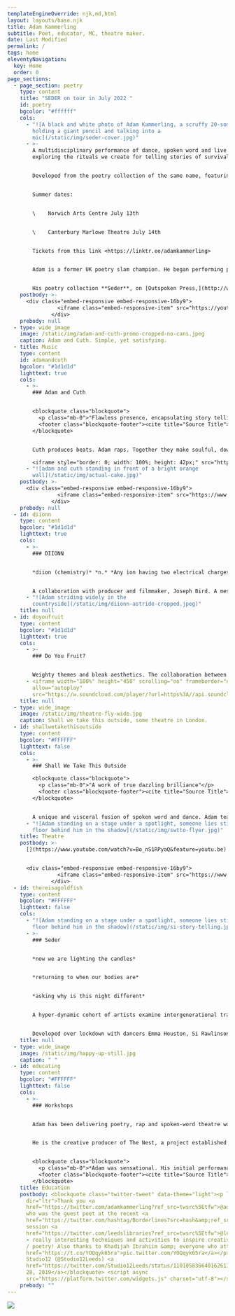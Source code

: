 ```yaml
---
templateEngineOverride: njk,md,html
layout: layouts/base.njk
title: Adam Kammerling
subtitle: Poet, educator, MC, theatre maker.
date: Last Modified
permalink: /
tags: home
eleventyNavigation:
  key: Home
  order: 0
page_sections:
  - page_section: poetry
    type: content
    title: "SEDER on tour in July 2022 "
    id: poetry
    bgcolor: "#ffffff"
    cols:
      - "![A black and white photo of Adam Kammerling, a scruffy 20-something,
        holding a giant pencil and talking into a
        mic](/static/img/seder-cover.jpg)"
      - >-
        A multidisciplinary performance of dance, spoken word and live music
        exploring the rituals we create for telling stories of survival. 


        Developed from the poetry collection of the same name, featuring musicans, Bellatrix and Antosh Wojcik, and dancers, Emma Houston, Si Rawlinson and Selene Travaglia.


        Summer dates:


        \    Norwich Arts Centre July 13th 


        \    Canterbury Marlowe Theatre July 14th 


        Tickets from this link <https://linktr.ee/adamkammerling>


        Adam is a former UK poetry slam champion. He began performing poetry on the slam scene in Brighton and has been gigging regularly for over a decade. From the Helsinki Word Festival to Glastonbury Poetry Stage, from Southbank Centre to venues countrywide.


        His poetry collection **Seder**, on [Outspoken Press,](http://www.outspokenldn.com/) explores his Jewish heritage and discovers how generational trauma lives in the body and the cathartic potential that exists in contemporary spaces. The multidisciplinary performance of the same name, developed from the collection, is touring in 2022. As a producer and artist with the Chill Pill Collective he sold out shows all over the country and regularly hosted The Big One events at The Albany, Deptford.
    postbody: >-
      <div class="embed-responsive embed-responsive-16by9">
                <iframe class="embed-responsive-item" src="https://youtu.be/0DplzioH9fw" allowfullscreen></iframe>
              </div>
    prebody: null
  - type: wide_image
    image: /static/img/adam-and-cuth-promo-cropped-no-cans.jpeg
    caption: Adam and Cuth. Simple, yet satisfying.
  - title: Music
    type: content
    id: adamandcuth
    bgcolor: "#1d1d1d"
    lighttext: true
    cols:
      - >-
        ### Adam and Cuth


        <blockquote class="blockquote">
          <p class="mb-0">"Flawless presence, encapsulating story telling"</p>
          <footer class="blockquote-footer"><cite title="Source Title">undergroundHH.com</cite></footer>
        </blockquote>


        Cuth produces beats. Adam raps. Together they make soulful, down to earth hip hop without pretension, misogyny or shiny accessories.

        <iframe style="border: 0; width: 100%; height: 42px;" src="https://bandcamp.com/EmbeddedPlayer/album=2218294651/size=small/bgcol=ffffff/linkcol=0687f5/transparent=true/" seamless><a href="http://adamandcuth.bandcamp.com/album/actual-cake">Actual Cake by Adam and Cuth</a></iframe>
      - "![adam and cuth standing in front of a bright orange
        wall](/static/img/actual-cake.jpg)"
    postbody: >-
      <div class="embed-responsive embed-responsive-16by9">
                <iframe class="embed-responsive-item" src="https://www.youtube.com/embed/w5FsuixsnN8?rel=0" allowfullscreen></iframe>
              </div>
    prebody: null
  - id: diionn
    type: content
    bgcolor: "#1d1d1d"
    lighttext: true
    cols:
      - >-
        ### DIIONN


        *diion (chemistry)* *n.* *Any ion having two electrical charges*


        A collaboration with producer and filmmaker, Joseph Bird. A meshing of influences from Fugazi to 0800 Dinosaur, from The Cure to Outkast. Equal parts political and playful, bleak and lush. Rerecorded with Sam Miller, mixed by Josh Grey-Jung of Strangelove.
      - "![Adam striding widely in the
        countryside](/static/img/diionn-astride-cropped.jpeg)"
    title: null
  - id: doyoufruit
    type: content
    bgcolor: "#1d1d1d"
    lighttext: true
    cols:
      - >-
        ### Do You Fruit?


        Weighty themes and bleak aesthetics. The collaboration between Adam and producer Fea explores the interaction of sparse dub with spoken texts. In the vein of King Midas Sound or Kode9 and Space Ape.
      - <iframe width="100%" height="450" scrolling="no" frameborder="no"
        allow="autoplay"
        src="https://w.soundcloud.com/player/?url=https%3A//api.soundcloud.com/users/305844579&color=%230a262b&auto_play=false&hide_related=false&show_comments=true&show_user=true&show_reposts=false&show_teaser=true&visual=true"></iframe>
    title: null
  - type: wide_image
    image: /static/img/theatre-fly-wide.jpg
    caption: Shall we take this outside, some theatre in London.
  - id: shallwetakethisoutside
    type: content
    bgcolor: "#FFFFFF"
    lighttext: false
    cols:
      - >-
        ### Shall We Take This Outside

        <blockquote class="blockquote">
          <p class="mb-0">"A work of true dazzling brilliance"</p>
          <footer class="blockquote-footer"><cite title="Source Title">Yack magazine</cite></footer>
        </blockquote>


        A unique and visceral fusion of spoken word and dance. Adam teamed up with dance super- humans, Si Rawlinson and Emma Houston, to explore the effect of hero behaviour on real-world attitudes to violence, and male mental health. Commissioned by Apples And Snakes and the Albany, and supported by Arts Council England, Shall We Take This Outside toured to Bristol, Southampton, Stratford, Canterbury and Norwich, and featured at Southbank Centre for BAM festival.
      - "![Adam standing on a stage under a spotlight, someone lies still on the
        floor behind him in the shadow](/static/img/swtto-flyer.jpg)"
    title: Theatre
    postbody: >-
      [](https://www.youtube.com/watch?v=Bo_nS1RPyaQ&feature=youtu.be)


      <div class="embed-responsive embed-responsive-16by9">
                <iframe class="embed-responsive-item" src="https://www.youtube.com/embed/Bo_nS1RPyaQ?rel=0" allowfullscreen></iframe>
              </div>
  - id: thereisagoldfish
    type: content
    bgcolor: "#FFFFFF"
    lighttext: false
    cols:
      - "![Adam standing on a stage under a spotlight, someone lies still on the
        floor behind him in the shadow](/static/img/si-story-telling.jpg)"
      - >-
        ### Seder


        *now we are lighting the candles*


        *returning to when our bodies are*


        *asking why is this night different*


        A hyper-dynamic cohort of artists examine intergenerational trauma and the rituals we make for connection and processing. Seder asks how all of us can celebrate our existence, and how, by softening the boundaries of tribal practice, we welcome new bodies into an age-old space.


        Developed over lockdown with dancers Emma Houston, Si Rawlinson and Saskia Horton, and musicians Bellatrix and Antosh Wojcik, Seder is a unique performance that continues the work of the poetry collection of the same name.
    title: null
  - type: wide_image
    image: /static/img/happy-up-still.jpg
    caption: " "
  - id: educating
    type: content
    bgcolor: "#FFFFFF"
    lighttext: false
    cols:
      - >-
        ### Workshops


        Adam has been delivering poetry, rap and spoken-word theatre workshops for over ten years. As his own practice has widened so has his education work; producing poetry books, theatre shows, podcasts and dance pieces. Reaching emerging artists, young people in schools, artists with specific learning needs, and elderly and isolated artists.


        He is the creative producer of The Nest, a project established with the Fostering Network, which delivers creative workshops to young people who are a part of the Mockingbird fostering program.


        <blockquote class="blockquote">
          <p class="mb-0">*Adam was sensational. His initial performance showed that he had come prepared, with an awesome, inspiring and witty poem, which fitted perfectly with the theme of the day. His humour was a brilliant touch and the students loved him. He clearly knows how to work with young people and get the most out of them - no matter what their ability. He fitted in perfectly with our plans - even ones that we slightly changed. I wouldn't hesitate to recommend him to another school or to recommend that this artist returns to our school in the future. Thank you.*</p>
          <footer class="blockquote-footer"><cite title="Source Title">Vanessa Burton JCoSS</cite></footer>
        </blockquote>
    title: Education
    postbody: <blockquote class="twitter-tweet" data-theme="light"><p lang="en"
      dir="ltr">Thank you <a
      href="https://twitter.com/adamkammerling?ref_src=twsrc%5Etfw">@adamkammerling</a>
      who was the guest poet at the recent <a
      href="https://twitter.com/hashtag/Borderlines?src=hash&amp;ref_src=twsrc%5Etfw">#Borderlines</a>
      session <a
      href="https://twitter.com/leedslibraries?ref_src=twsrc%5Etfw">@leedslibraries</a>
      - really interesting techniques and activities to inspire creative writing
      / poetry! Also thanks to Khadijah Ibrahiim &amp; everyone who attended! <a
      href="https://t.co/YOQqyk65ra">pic.twitter.com/YOQqyk65ra</a></p>&mdash;
      Studio12 (@Studio12Leeds) <a
      href="https://twitter.com/Studio12Leeds/status/1101058366401626112?ref_src=twsrc%5Etfw">February
      28, 2019</a></blockquote> <script async
      src="https://platform.twitter.com/widgets.js" charset="utf-8"></script>
    prebody: ""
---
```

![](/static/img/seder-c1-revised-text-2000px.png)